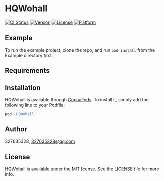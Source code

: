 # HQWohall

[![CI Status](https://img.shields.io/travis/327635328/HQWohall.svg?style=flat)](https://travis-ci.org/327635328/HQWohall)
[![Version](https://img.shields.io/cocoapods/v/HQWohall.svg?style=flat)](https://cocoapods.org/pods/HQWohall)
[![License](https://img.shields.io/cocoapods/l/HQWohall.svg?style=flat)](https://cocoapods.org/pods/HQWohall)
[![Platform](https://img.shields.io/cocoapods/p/HQWohall.svg?style=flat)](https://cocoapods.org/pods/HQWohall)

## Example

To run the example project, clone the repo, and run `pod install` from the Example directory first.

## Requirements

## Installation

HQWohall is available through [CocoaPods](https://cocoapods.org). To install
it, simply add the following line to your Podfile:

```ruby
pod 'HQWohall'
```

## Author

327635328, 327635328@qq.com

## License

HQWohall is available under the MIT license. See the LICENSE file for more info.
